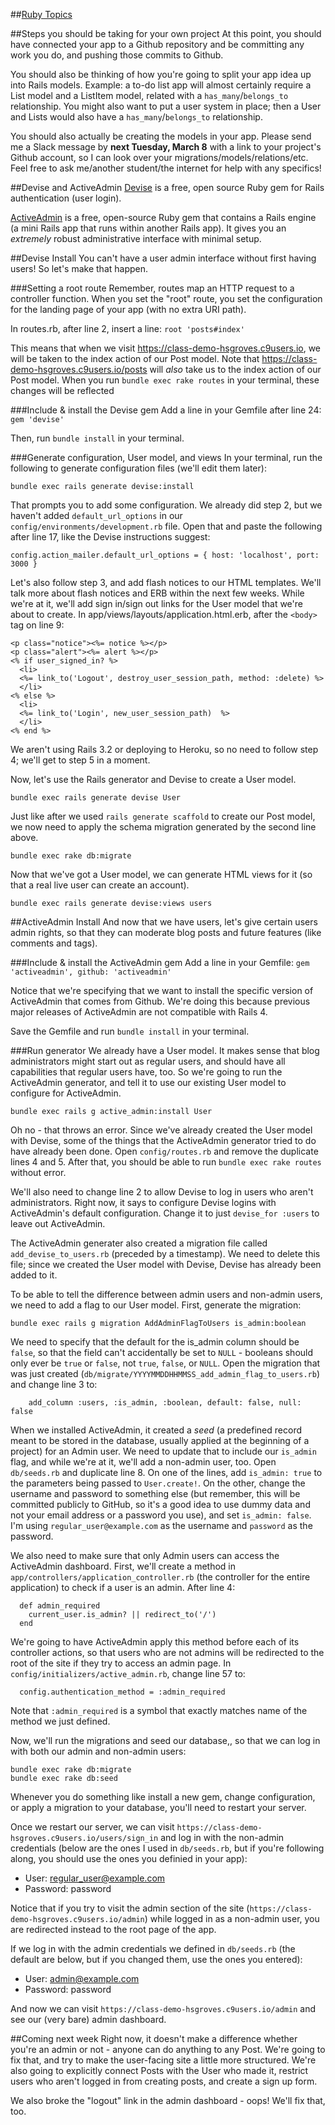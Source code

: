 ##[Ruby Topics](https://github.com/hsgroves/cs290info/blob/master/ruby_topics.md)

##Steps you should be taking for your own project
At this point, you should have connected your app to a Github repository and be committing any work you do, and pushing those commits to Github.

You should also be thinking of how you're going to split your app idea up into Rails models. Example: a to-do list app will almost certainly require a List model and a ListItem model, related with a `has_many`/`belongs_to` relationship. You might also want to put a user system in place; then a User and Lists would also have a `has_many`/`belongs_to` relationship.

You should also actually be creating the models in your app. Please send me a Slack message by **next Tuesday, March 8** with a link to your project's Github account, so I can look over your migrations/models/relations/etc. Feel free to ask me/another student/the internet for help with any specifics!

##Devise and ActiveAdmin
[Devise](https://github.com/plataformatec/devise) is a free, open source Ruby gem for Rails authentication (user login).

[ActiveAdmin](https://github.com/activeadmin/activeadmin) is a free, open-source Ruby gem that contains a Rails engine (a mini Rails app that runs within another Rails app). It gives you an *extremely* robust administrative interface with minimal setup.

##Devise Install
You can't have a user admin interface without first having users! So let's make that happen.

###Setting a root route
Remember, routes map an HTTP request to a controller function. When you set the "root" route, you set the configuration for the landing page of your app (with no extra URI path).

In routes.rb, after line 2, insert a line:
`root 'posts#index'`

This means that when we visit https://class-demo-hsgroves.c9users.io, we will be taken to the index action of our Post model. Note that https://class-demo-hsgroves.c9users.io/posts will *also* take us to the index action of our Post model. When you run `bundle exec rake routes` in your terminal, these changes will be reflected

###Include & install the Devise gem
Add a line in your Gemfile after line 24:
`gem 'devise'`

Then, run `bundle install` in your terminal.

###Generate configuration, User model, and views
In your terminal, run the following to generate configuration files (we'll edit them later):

```
bundle exec rails generate devise:install
```

That prompts you to add some configuration. We already did step 2, but we haven't added `default_url_options` in our `config/environments/development.rb` file. Open that and paste the following after line 17, like the Devise instructions suggest:

`config.action_mailer.default_url_options = { host: 'localhost', port: 3000 }`

Let's also follow step 3, and add flash notices to our HTML templates. We'll talk more about flash notices and ERB within the next few weeks. While we're at it, we'll add sign in/sign out links for the User model that we're about to create. In app/views/layouts/application.html.erb, after the `<body>` tag on line 9:

```
<p class="notice"><%= notice %></p>
<p class="alert"><%= alert %></p>
<% if user_signed_in? %>
  <li>
  <%= link_to('Logout', destroy_user_session_path, method: :delete) %>        
  </li>
<% else %>
  <li>
  <%= link_to('Login', new_user_session_path)  %>  
  </li>
<% end %>
```

We aren't using Rails 3.2 or deploying to Heroku, so no need to follow step 4; we'll get to step 5 in a moment.

Now, let's use the Rails generator and Devise to create a User model.

```
bundle exec rails generate devise User
```

Just like after we used `rails generate scaffold` to create our Post model, we now need to apply the schema migration generated by the second line above.

```
bundle exec rake db:migrate
```

Now that we've got a User model, we can generate HTML views for it (so that a real live user can create an account).

```
bundle exec rails generate devise:views users
```

##ActiveAdmin Install
And now that we have users, let's give certain users admin rights, so that they can moderate blog posts and future features (like comments and tags).

###Include & install the ActiveAdmin gem
Add a line in your Gemfile:
`gem 'activeadmin', github: 'activeadmin'`

Notice that we're specifying that we want to install the specific version of ActiveAdmin that comes from Github. We're doing this because previous major releases of ActiveAdmin are not compatible with Rails 4.

Save the Gemfile and run `bundle install` in your terminal.

###Run generator
We already have a User model. It makes sense that blog administrators might start out as regular users, and should have all capabilities that regular users have, too. So we're going to run the ActiveAdmin generator, and tell it to use our existing User model to configure for ActiveAdmin.

```
bundle exec rails g active_admin:install User
```

Oh no - that throws an error. Since we've already created the User model with Devise, some of the things that the ActiveAdmin generator tried to do have already been done. Open `config/routes.rb` and remove the duplicate lines 4 and 5. After that, you should be able to run `bundle exec rake routes` without error.

We'll also need to change line 2 to allow Devise to log in users who aren't administrators. Right now, it says to configure Devise logins with ActiveAdmin's default configuration. Change it to just `devise_for :users` to leave out ActiveAdmin.

The ActiveAdmin generater also created a migration file called `add_devise_to_users.rb` (preceded by a timestamp). We need to delete this file; since we created the User model with Devise, Devise has already been added to it.

To be able to tell the difference between admin users and non-admin users, we need to add a flag to our User model. First, generate the migration:
```
bundle exec rails g migration AddAdminFlagToUsers is_admin:boolean
```

We need to specify that the default for the is_admin column should be `false`, so that the field can't accidentally be set to `NULL` - booleans should only ever be `true` or `false`, not `true`, `false`, or `NULL`. Open the migration that was just created (`db/migrate/YYYYMMDDHHMMSS_add_admin_flag_to_users.rb`) and change line 3 to:
```
    add_column :users, :is_admin, :boolean, default: false, null: false
```

When we installed ActiveAdmin, it created a *seed* (a predefined record meant to be stored in the database, usually applied at the beginning of a project) for an Admin user. We need to update that to include our `is_admin` flag, and while we're at it, we'll add a non-admin user, too. Open `db/seeds.rb` and duplicate line 8. On one of the lines, add `is_admin: true` to the parameters being passed to `User.create!`. On the other, change the username and password to something else (but remember, this will be committed publicly to GitHub, so it's a good idea to use dummy data and not your email address or a password you use), and set `is_admin: false`. I'm using `regular_user@example.com` as the username and `password` as the password.

We also need to make sure that only Admin users can access the ActiveAdmin dashboard. First, we'll create a method in `app/controllers/application_controller.rb` (the controller for the entire application) to check if a user is an admin. After line 4:

```
  def admin_required
    current_user.is_admin? || redirect_to('/')
  end
```

We're going to have ActiveAdmin apply this method before each of its controller actions, so that users who are not admins will be redirected to the root of the site if they try to access an admin page. In `config/initializers/active_admin.rb`, change line 57 to:

```
  config.authentication_method = :admin_required
```

Note that `:admin_required` is a symbol that exactly matches name of the method we just defined.

Now, we'll run the migrations and seed our database,, so that we can log in with both our admin and non-admin users:

```
bundle exec rake db:migrate
bundle exec rake db:seed
```

Whenever you do something like install a new gem, change configuration, or apply a migration to your database, you'll need to restart your server.

Once we restart our server, we can visit `https://class-demo-hsgroves.c9users.io/users/sign_in` and log in with the non-admin credentials (below are the ones I used in `db/seeds.rb`, but if you're following along, you should use the ones you definied in your app):

- User: regular_user@example.com
- Password: password

Notice that if you try to visit the admin section of the site (`https://class-demo-hsgroves.c9users.io/admin`) while logged in as a non-admin user, you are redirected instead to the root page of the app.
 
If we log in with the admin credentials we defined in `db/seeds.rb` (the default are below, but if you changed them, use the ones you entered):

- User: admin@example.com
- Password: password

And now we can visit `https://class-demo-hsgroves.c9users.io/admin` and see our (very bare) admin dashboard.

##Coming next week
Right now, it doesn't make a difference whether you're an admin or not - anyone can do anything to any Post. We're going to fix that, and try to make the user-facing site a little more structured. We're also going to explicitly connect Posts with the User who made it, restrict users who aren't logged in from creating posts, and create a sign up form.

We also broke the "logout" link in the admin dashboard - oops! We'll fix that, too.

